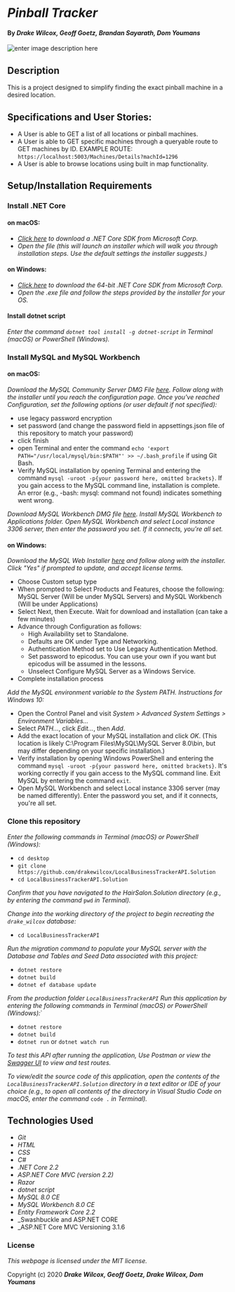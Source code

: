 


# _Pinball Tracker_

#### By _**Drake Wilcox, Geoff Goetz, Brandan Sayarath, Dom Youmans**_

   ![enter image description here](https://cdn.dribbble.com/users/1397073/screenshots/3846553/phil-nicholson-animation-motion-design-manchester-dribbble-gif-loop-vector-illustration.gif)



## Description

This is a project designed to simplify finding the exact pinball machine in a desired location.

## Specifications and User Stories: 

* A User is able to GET a list of all locations or pinball machines. 
* A User is able to GET specific machines through a queryable route to GET machines by ID. EXAMPLE ROUTE: ``https://localhost:5003/Machines/Details?machId=1296``
* A User is able to browse locations using built in map functionality. 


## Setup/Installation Requirements

### Install .NET Core

#### on macOS:
* _[Click here](https://dotnet.microsoft.com/download/thank-you/dotnet-sdk-2.2.106-macos-x64-installer) to download a .NET Core SDK from Microsoft Corp._
* _Open the file (this will launch an installer which will walk you through installation steps. Use the default settings the installer suggests.)_

#### on Windows:
* _[Click here](https://dotnet.microsoft.com/download/thank-you/dotnet-sdk-2.2.203-windows-x64-installer) to download the 64-bit .NET Core SDK from Microsoft Corp._
* _Open the .exe file and follow the steps provided by the installer for your OS._

#### Install dotnet script
_Enter the command ``dotnet tool install -g dotnet-script`` in Terminal (macOS) or PowerShell (Windows)._

### Install MySQL and MySQL Workbench

#### on macOS:
_Download the MySQL Community Server DMG File [here](https://dev.mysql.com/downloads/file/?id=484914). Follow along with the installer until you reach the configuration page. Once you've reached Configuration, set the following options (or user default if not specified):_
* use legacy password encryption
* set password (and change the password field in appsettings.json file of this repository to match your password)
* click finish
* open Terminal and enter the command ``echo 'export PATH="/usr/local/mysql/bin:$PATH"' >> ~/.bash_profile`` if using Git Bash.
* Verify MySQL installation by opening Terminal and entering the command ``mysql -uroot -p{your password here, omitted brackets}``. If you gain access to the MySQL command line, installation is complete. An error (e.g., -bash: mysql: command not found) indicates something went wrong.

_Download MySQL Workbench DMG file [here](https://dev.mysql.com/downloads/file/?id=484391). Install MySQL Workbench to Applications folder. Open MySQL Workbench and select Local instance 3306 server, then enter the password you set. If it connects, you're all set._

#### on Windows:
_Download the MySQL Web Installer [here](https://dev.mysql.com/downloads/file/?id=484919) and follow along with the installer. Click "Yes" if prompted to update, and accept license terms._
* Choose Custom setup type
* When prompted to Select Products and Features, choose the following: MySQL Server (Will be under MySQL Servers) and MySQL Workbench (Will be under Applications)
* Select Next, then Execute. Wait for download and installation (can take a few minutes)
* Advance through Configuration as follows:
  - High Availability set to Standalone.
  - Defaults are OK under Type and Networking.
  - Authentication Method set to Use Legacy Authentication Method.
  - Set password to epicodus. You can use your own if you want but epicodus will be assumed in the lessons.
  - Unselect Configure MySQL Server as a Windows Service.
* Complete installation process

_Add the MySQL environment variable to the System PATH. Instructions for Windows 10:_
* Open the Control Panel and visit _System > Advanced System Settings > Environment Variables..._
* Select _PATH..._, click _Edit..._, then _Add_.
* Add the exact location of your MySQL installation and click _OK_. (This location is likely C:\Program Files\MySQL\MySQL Server 8.0\bin, but may differ depending on your specific installation.)
* Verify installation by opening Windows PowerShell and entering the command ``mysql -uroot -p{your password here, omitted brackets}``. It's working correctly if you gain access to the MySQL command line. Exit MySQL by entering the command ``exit``.
* Open MySQL Workbench and select Local instance 3306 server (may be named differently). Enter the password you set, and if it connects, you're all set.

### Clone this repository

_Enter the following commands in Terminal (macOS) or PowerShell (Windows):_
* ``cd desktop``
* ``git clone https://github.com/drakewilcox/LocalBusinessTrackerAPI.Solution``
* ``cd LocalBusinessTrackerAPI.Solution``

_Confirm that you have navigated to the HairSalon.Solution directory (e.g., by entering the command_ ``pwd`` _in Terminal)._

_Change into the working directory of the project to begin recreating the ``drake_wilcox`` database:_
* ``cd LocalBusinessTrackerAPI``

_Run the migration command to populate your MySQL server with the Database and Tables and Seed Data associated with this project:_
* ``dotnet restore``
* ``dotnet build``
* ``dotnet ef database update``

_From the production folder ``LocalBusinessTrackerAPI`` Run this application by entering the following commands in Terminal (macOS) or PowerShell (Windows):_`
* ``dotnet restore``
* ``dotnet build``
* ``dotnet run`` or ``dotnet watch run``

_To test this API after running the application, Use Postman or view the [Swagger UI](http://localhost:5000/swagger) to view and test routes._

_To view/edit the source code of this application, open the contents of the ``LocalBusinessTrackerAPI.Solution`` directory in a text editor or IDE of your choice (e.g., to open all contents of the directory in Visual Studio Code on macOS, enter the command_ ``code .`` _in Terminal)._

## Technologies Used
* _Git_
* _HTML_
* _CSS_
* _C#_
* _.NET Core 2.2_
* _ASP.NET Core MVC (version 2.2)_
* _Razor_
* _dotnet script_
* _MySQL 8.0 CE_
* _MySQL Workbench 8.0 CE_
* _Entity Framework Core 2.2_
* _Swashbuckle and ASP.NET CORE
* _ASP.NET Core MVC Versioning 3.1.6

### License

*This webpage is licensed under the MIT license.*

Copyright (c) 2020 **_Drake Wilcox, Geoff Goetz, Drake Wilcox, Dom Youmans_**